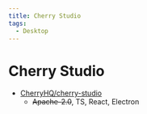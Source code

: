 ```yaml
---
title: Cherry Studio
tags:
  - Desktop
---
```


# Cherry Studio

- [CherryHQ/cherry-studio](https://github.com/CherryHQ/cherry-studio)
  - ~~Apache-2.0~~, TS, React, Electron
